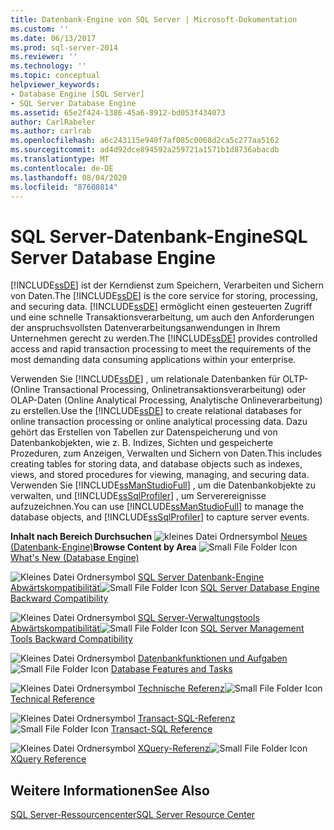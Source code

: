 ```yaml
---
title: Datenbank-Engine von SQL Server | Microsoft-Dokumentation
ms.custom: ''
ms.date: 06/13/2017
ms.prod: sql-server-2014
ms.reviewer: ''
ms.technology: ''
ms.topic: conceptual
helpviewer_keywords:
- Database Engine [SQL Server]
- SQL Server Database Engine
ms.assetid: 65e2f424-1386-45a6-8912-bd053f434073
author: CarlRabeler
ms.author: carlrab
ms.openlocfilehash: a6c243115e940f7af085c0068d2ca5c277aa5162
ms.sourcegitcommit: ad4d92dce894592a259721a1571b1d8736abacdb
ms.translationtype: MT
ms.contentlocale: de-DE
ms.lasthandoff: 08/04/2020
ms.locfileid: "87608814"
---
```

# <a name="sql-server-database-engine"></a><span data-ttu-id="bad4b-102">SQL Server-Datenbank-Engine</span><span class="sxs-lookup"><span data-stu-id="bad4b-102">SQL Server Database Engine</span></span>
  <span data-ttu-id="bad4b-103">[!INCLUDE[ssDE](../includes/ssde-md.md)] ist der Kerndienst zum Speichern, Verarbeiten und Sichern von Daten.</span><span class="sxs-lookup"><span data-stu-id="bad4b-103">The [!INCLUDE[ssDE](../includes/ssde-md.md)] is the core service for storing, processing, and securing data.</span></span> <span data-ttu-id="bad4b-104">[!INCLUDE[ssDE](../includes/ssde-md.md)] ermöglicht einen gesteuerten Zugriff und eine schnelle Transaktionsverarbeitung, um auch den Anforderungen der anspruchsvollsten Datenverarbeitungsanwendungen in Ihrem Unternehmen gerecht zu werden.</span><span class="sxs-lookup"><span data-stu-id="bad4b-104">The [!INCLUDE[ssDE](../includes/ssde-md.md)] provides controlled access and rapid transaction processing to meet the requirements of the most demanding data consuming applications within your enterprise.</span></span>

 <span data-ttu-id="bad4b-105">Verwenden Sie [!INCLUDE[ssDE](../includes/ssde-md.md)] , um relationale Datenbanken für OLTP- (Online Transactional Processing, Onlinetransaktionsverarbeitung) oder OLAP-Daten (Online Analytical Processing, Analytische Onlineverarbeitung) zu erstellen.</span><span class="sxs-lookup"><span data-stu-id="bad4b-105">Use the [!INCLUDE[ssDE](../includes/ssde-md.md)] to create relational databases for online transaction processing or online analytical processing data.</span></span> <span data-ttu-id="bad4b-106">Dazu gehört das Erstellen von Tabellen zur Datenspeicherung und von Datenbankobjekten, wie z. B. Indizes, Sichten und gespeicherte Prozeduren, zum Anzeigen, Verwalten und Sichern von Daten.</span><span class="sxs-lookup"><span data-stu-id="bad4b-106">This includes creating tables for storing data, and database objects such as indexes, views, and stored procedures for viewing, managing, and securing data.</span></span> <span data-ttu-id="bad4b-107">Verwenden Sie [!INCLUDE[ssManStudioFull](../includes/ssmanstudiofull-md.md)] , um die Datenbankobjekte zu verwalten, und [!INCLUDE[ssSqlProfiler](../includes/sssqlprofiler-md.md)] , um Serverereignisse aufzuzeichnen.</span><span class="sxs-lookup"><span data-stu-id="bad4b-107">You can use [!INCLUDE[ssManStudioFull](../includes/ssmanstudiofull-md.md)] to manage the database objects, and [!INCLUDE[ssSqlProfiler](../includes/sssqlprofiler-md.md)] to capture server events.</span></span>

 <span data-ttu-id="bad4b-108">**Inhalt nach Bereich Durchsuchen** ![kleines Datei Ordnersymbol](../../2014/integration-services/media/filefolder-small.gif "Kleines Dateiordnersymbol") [Neues (Datenbank-Engine)](whats-new-in-sql-server-2016.md)</span><span class="sxs-lookup"><span data-stu-id="bad4b-108">**Browse Content by Area** ![Small File Folder Icon](../../2014/integration-services/media/filefolder-small.gif "Small File Folder Icon") [What's New (Database Engine)](whats-new-in-sql-server-2016.md)</span></span>

 <span data-ttu-id="bad4b-109">![Kleines Datei Ordnersymbol](../../2014/integration-services/media/filefolder-small.gif "Kleines Dateiordnersymbol") [SQL Server Datenbank-Engine Abwärtskompatibilität](sql-server-database-engine-backward-compatibility.md)</span><span class="sxs-lookup"><span data-stu-id="bad4b-109">![Small File Folder Icon](../../2014/integration-services/media/filefolder-small.gif "Small File Folder Icon") [SQL Server Database Engine Backward Compatibility](sql-server-database-engine-backward-compatibility.md)</span></span>

 <span data-ttu-id="bad4b-110">![Kleines Datei Ordnersymbol](../../2014/integration-services/media/filefolder-small.gif "Kleines Dateiordnersymbol") [SQL Server-Verwaltungstools Abwärtskompatibilität](../../2014/database-engine/sql-server-management-tools-backward-compatibility.md)</span><span class="sxs-lookup"><span data-stu-id="bad4b-110">![Small File Folder Icon](../../2014/integration-services/media/filefolder-small.gif "Small File Folder Icon") [SQL Server Management Tools Backward Compatibility](../../2014/database-engine/sql-server-management-tools-backward-compatibility.md)</span></span>

 <span data-ttu-id="bad4b-111">![Kleines Datei Ordnersymbol](../../2014/integration-services/media/filefolder-small.gif "Kleines Dateiordnersymbol") [Datenbankfunktionen und Aufgaben](../../2014/database-engine/database-engine-features-and-tasks.md)</span><span class="sxs-lookup"><span data-stu-id="bad4b-111">![Small File Folder Icon](../../2014/integration-services/media/filefolder-small.gif "Small File Folder Icon") [Database Features and Tasks](../../2014/database-engine/database-engine-features-and-tasks.md)</span></span>

 <span data-ttu-id="bad4b-112">![Kleines Datei Ordnersymbol](../../2014/integration-services/media/filefolder-small.gif "Kleines Dateiordnersymbol") [Technische Referenz](../../2014/database-engine/technical-reference-database-engine.md)</span><span class="sxs-lookup"><span data-stu-id="bad4b-112">![Small File Folder Icon](../../2014/integration-services/media/filefolder-small.gif "Small File Folder Icon") [Technical Reference](../../2014/database-engine/technical-reference-database-engine.md)</span></span>

 <span data-ttu-id="bad4b-113">![Kleines Datei Ordnersymbol](../../2014/integration-services/media/filefolder-small.gif "Kleines Dateiordnersymbol") [Transact-SQL-Referenz](/sql/t-sql/language-reference)</span><span class="sxs-lookup"><span data-stu-id="bad4b-113">![Small File Folder Icon](../../2014/integration-services/media/filefolder-small.gif "Small File Folder Icon") [Transact-SQL Reference](/sql/t-sql/language-reference)</span></span>

 <span data-ttu-id="bad4b-114">![Kleines Datei Ordnersymbol](../../2014/integration-services/media/filefolder-small.gif "Kleines Dateiordnersymbol") [XQuery-Referenz](/sql/xquery/xquery-language-reference-sql-server)</span><span class="sxs-lookup"><span data-stu-id="bad4b-114">![Small File Folder Icon](../../2014/integration-services/media/filefolder-small.gif "Small File Folder Icon") [XQuery Reference](/sql/xquery/xquery-language-reference-sql-server)</span></span>

## <a name="see-also"></a><span data-ttu-id="bad4b-115">Weitere Informationen</span><span class="sxs-lookup"><span data-stu-id="bad4b-115">See Also</span></span>
 [<span data-ttu-id="bad4b-116">SQL Server-Ressourcencenter</span><span class="sxs-lookup"><span data-stu-id="bad4b-116">SQL Server Resource Center</span></span>](https://go.microsoft.com/fwlink/?LinkId=219676)


